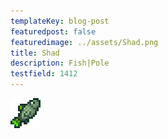 ```yaml
---
templateKey: blog-post
featuredpost: false
featuredimage: ../assets/Shad.png
title: Shad
description: Fish|Pole
testfield: 1412
---
```

![Shad](../assets/Shad.png)
